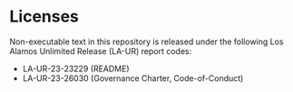 # Licenses

Non-executable text in this repository is released under the following Los Alamos Unlimited Release (LA-UR) report codes:

- LA-UR-23-23229 (README)
- LA-UR-23-26030 (Governance Charter, Code-of-Conduct)
